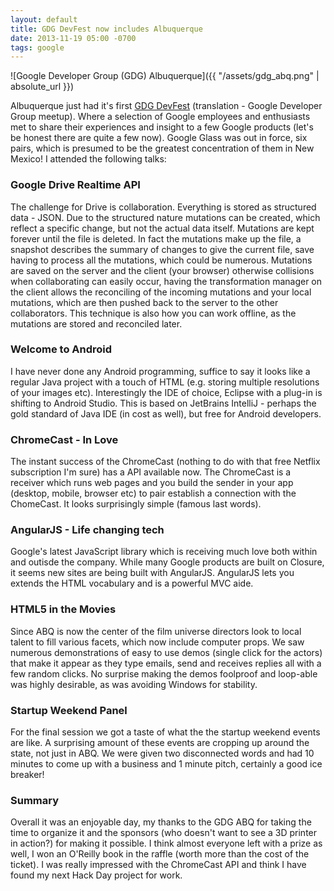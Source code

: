 ```yaml
---
layout: default
title: GDG DevFest now includes Albuquerque
date: 2013-11-19 05:00 -0700
tags: google
---
```


![Google Developer Group (GDG) Albuquerque]({{ "/assets/gdg_abq.png" | absolute_url }})

Albuquerque just had it's first [GDG DevFest](http://www.gdgabq.com/)
(translation - Google Developer Group meetup). Where a selection of
Google employees and enthusiasts met to share their experiences and
insight to a few Google products (let's be honest there are quite a few
now). Google Glass was out in force, six pairs, which is presumed to be
the greatest concentration of them in New Mexico! I attended the
following talks:  
  
### Google Drive Realtime API

The challenge for Drive is collaboration. Everything is stored as
structured data - JSON. Due to the structured nature mutations can be
created, which reflect a specific change, but not the actual data
itself. Mutations are kept forever until the file is deleted. In fact
the mutations make up the file, a snapshot describes the summary of
changes to give the current file, save having to process all the
mutations, which could be numerous. Mutations are saved on the server
and the client (your browser) otherwise collisions when collaborating
can easily occur, having the transformation manager on the client allows
the reconciling of the incoming mutations and your local mutations,
which are then pushed back to the server to the other collaborators.
This technique is also how you can work offline, as the mutations are
stored and reconciled later.  
  
### Welcome to Android

I have never done any Android programming, suffice to say it looks like
a regular Java project with a touch of HTML (e.g. storing multiple
resolutions of your images etc). Interestingly the IDE of choice,
Eclipse with a plug-in is shifting to Android Studio. This is based on
JetBrains IntelliJ - perhaps the gold standard of Java IDE (in cost as
well), but free for Android developers.  
  
### ChromeCast - In Love

The instant success of the ChromeCast (nothing to do with that free
Netflix subscription I'm sure) has a API available now. The ChromeCast
is a receiver which runs web pages and you build the sender in your app
(desktop, mobile, browser etc) to pair establish a connection with the
ChomeCast. It looks surprisingly simple (famous last words).  
  
### AngularJS - Life changing tech

Google's latest JavaScript library which is receiving much love both
within and outisde the company. While many Google products are built on
Closure, it seems new sites are being built with AngularJS. AngularJS
lets you extends the HTML vocabulary and is a powerful MVC aide.  
  
### HTML5 in the Movies

Since ABQ is now the center of the film universe directors look to local
talent to fill various facets, which now include computer props. We saw
numerous demonstrations of easy to use demos (single click for the
actors) that make it appear as they type emails, send and receives
replies all with a few random clicks. No surprise making the demos
foolproof and loop-able was highly desirable, as was avoiding Windows
for stability.  
  
### Startup Weekend Panel

For the final session we got a taste of what the the startup weekend
events are like. A surprising amount of these events are cropping up
around the state, not just in ABQ. We were given two disconnected words
and had 10 minutes to come up with a business and 1 minute pitch,
certainly a good ice breaker!  
  
### Summary

Overall it was an enjoyable day, my thanks to the GDG ABQ for taking the
time to organize it and the sponsors (who doesn't want to see a 3D
printer in action?) for making it possible. I think almost everyone left
with a prize as well, I won an O'Reilly book in the raffle (worth more
than the cost of the ticket). I was really impressed with the ChromeCast
API and think I have found my next Hack Day project for work.